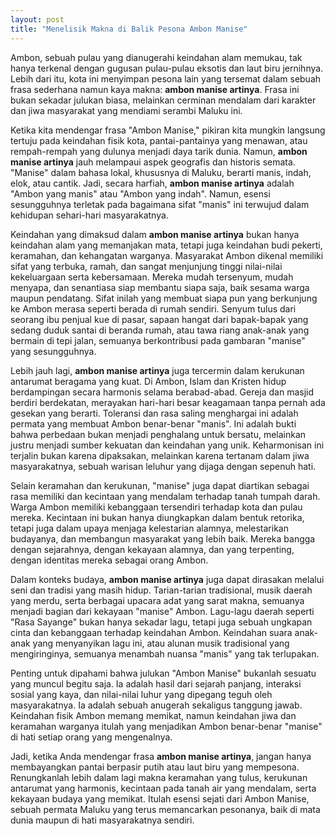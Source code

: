 ```yaml
---
layout: post
title: "Menelisik Makna di Balik Pesona Ambon Manise"
---
```


Ambon, sebuah pulau yang dianugerahi keindahan alam memukau, tak hanya terkenal dengan gugusan pulau-pulau eksotis dan laut biru jernihnya. Lebih dari itu, kota ini menyimpan pesona lain yang tersemat dalam sebuah frasa sederhana namun kaya makna: **ambon manise artinya**. Frasa ini bukan sekadar julukan biasa, melainkan cerminan mendalam dari karakter dan jiwa masyarakat yang mendiami serambi Maluku ini.

Ketika kita mendengar frasa "Ambon Manise," pikiran kita mungkin langsung tertuju pada keindahan fisik kota, pantai-pantainya yang menawan, atau rempah-rempah yang dulunya menjadi daya tarik dunia. Namun, **ambon manise artinya** jauh melampaui aspek geografis dan historis semata. "Manise" dalam bahasa lokal, khususnya di Maluku, berarti manis, indah, elok, atau cantik. Jadi, secara harfiah, **ambon manise artinya** adalah "Ambon yang manis" atau "Ambon yang indah". Namun, esensi sesungguhnya terletak pada bagaimana sifat "manis" ini terwujud dalam kehidupan sehari-hari masyarakatnya.

Keindahan yang dimaksud dalam **ambon manise artinya** bukan hanya keindahan alam yang memanjakan mata, tetapi juga keindahan budi pekerti, keramahan, dan kehangatan warganya. Masyarakat Ambon dikenal memiliki sifat yang terbuka, ramah, dan sangat menjunjung tinggi nilai-nilai kekeluargaan serta kebersamaan. Mereka mudah tersenyum, mudah menyapa, dan senantiasa siap membantu siapa saja, baik sesama warga maupun pendatang. Sifat inilah yang membuat siapa pun yang berkunjung ke Ambon merasa seperti berada di rumah sendiri. Senyum tulus dari seorang ibu penjual kue di pasar, sapaan hangat dari bapak-bapak yang sedang duduk santai di beranda rumah, atau tawa riang anak-anak yang bermain di tepi jalan, semuanya berkontribusi pada gambaran "manise" yang sesungguhnya.

Lebih jauh lagi, **ambon manise artinya** juga tercermin dalam kerukunan antarumat beragama yang kuat. Di Ambon, Islam dan Kristen hidup berdampingan secara harmonis selama berabad-abad. Gereja dan masjid berdiri berdekatan, merayakan hari-hari besar keagamaan tanpa pernah ada gesekan yang berarti. Toleransi dan rasa saling menghargai ini adalah permata yang membuat Ambon benar-benar "manis". Ini adalah bukti bahwa perbedaan bukan menjadi penghalang untuk bersatu, melainkan justru menjadi sumber kekuatan dan keindahan yang unik. Keharmonisan ini terjalin bukan karena dipaksakan, melainkan karena tertanam dalam jiwa masyarakatnya, sebuah warisan leluhur yang dijaga dengan sepenuh hati.

Selain keramahan dan kerukunan, "manise" juga dapat diartikan sebagai rasa memiliki dan kecintaan yang mendalam terhadap tanah tumpah darah. Warga Ambon memiliki kebanggaan tersendiri terhadap kota dan pulau mereka. Kecintaan ini bukan hanya diungkapkan dalam bentuk retorika, tetapi juga dalam upaya menjaga kelestarian alamnya, melestarikan budayanya, dan membangun masyarakat yang lebih baik. Mereka bangga dengan sejarahnya, dengan kekayaan alamnya, dan yang terpenting, dengan identitas mereka sebagai orang Ambon.

Dalam konteks budaya, **ambon manise artinya** juga dapat dirasakan melalui seni dan tradisi yang masih hidup. Tarian-tarian tradisional, musik daerah yang merdu, serta berbagai upacara adat yang sarat makna, semuanya menjadi bagian dari kekayaan "manise" Ambon. Lagu-lagu daerah seperti "Rasa Sayange" bukan hanya sekadar lagu, tetapi juga sebuah ungkapan cinta dan kebanggaan terhadap keindahan Ambon. Keindahan suara anak-anak yang menyanyikan lagu ini, atau alunan musik tradisional yang mengiringinya, semuanya menambah nuansa "manis" yang tak terlupakan.

Penting untuk dipahami bahwa julukan "Ambon Manise" bukanlah sesuatu yang muncul begitu saja. Ia adalah hasil dari sejarah panjang, interaksi sosial yang kaya, dan nilai-nilai luhur yang dipegang teguh oleh masyarakatnya. Ia adalah sebuah anugerah sekaligus tanggung jawab. Keindahan fisik Ambon memang memikat, namun keindahan jiwa dan keramahan warganya itulah yang menjadikan Ambon benar-benar "manise" di hati setiap orang yang mengenalnya.

Jadi, ketika Anda mendengar frasa **ambon manise artinya**, jangan hanya membayangkan pantai berpasir putih atau laut biru yang mempesona. Renungkanlah lebih dalam lagi makna keramahan yang tulus, kerukunan antarumat yang harmonis, kecintaan pada tanah air yang mendalam, serta kekayaan budaya yang memikat. Itulah esensi sejati dari Ambon Manise, sebuah permata Maluku yang terus memancarkan pesonanya, baik di mata dunia maupun di hati masyarakatnya sendiri.
